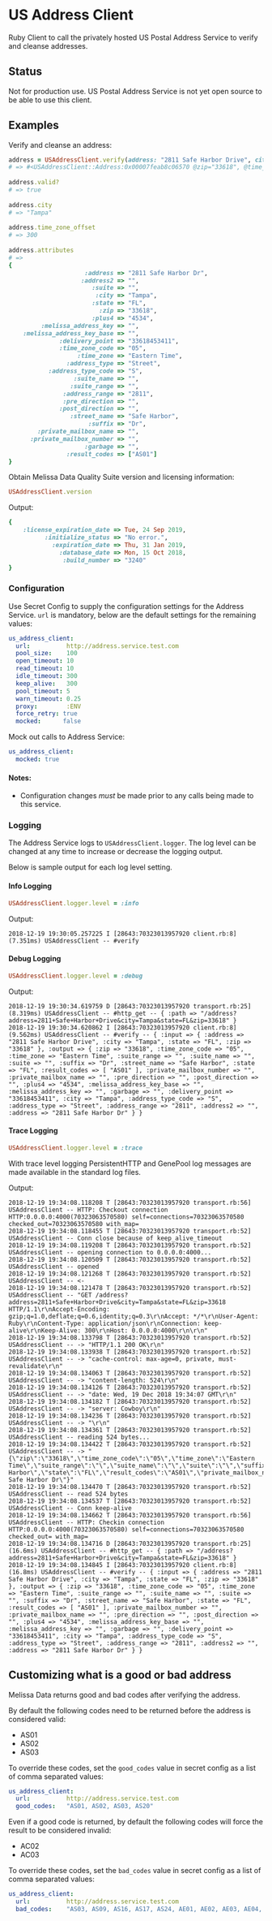 # US Address Client

Ruby Client to call the privately hosted US Postal Address Service to verify and cleanse addresses.

## Status

Not for production use. US Postal Address Service is not yet open source to be able to use this client.

## Examples

Verify and cleanse an address:
~~~ruby
address = USAddressClient.verify(address: "2811 Safe Harbor Drive", city: "Tampa", state: "FL", zip: "33618")
# => #<USAddressClient::Address:0x00007feab8c06570 @zip="33618", @time_zone_code="05", @time_zone="Eastern Time", @suite_range="", @suite_name="", @suite="", @suffix="Dr", @street_name="Safe Harbor", @state="FL", @result_codes=["AS01"], @private_mailbox_number="", @private_mailbox_name="", @pre_direction="", @post_direction="", @plus4="4534", @melissa_address_key_base="", @melissa_address_key="", @garbage="", @delivery_point="33618453411", @city="Tampa", @address_type_code="S", @address_type="Street", @address_range="2811", @address2="", @address="2811 Safe Harbor Dr">
  
address.valid?
# => true
  
address.city
# => "Tampa"  
  
address.time_zone_offset
# => 300
  
address.attributes
# =>
{
                     :address => "2811 Safe Harbor Dr",
                    :address2 => "",
                       :suite => "",
                        :city => "Tampa",
                       :state => "FL",
                         :zip => "33618",
                       :plus4 => "4534",
         :melissa_address_key => "",
    :melissa_address_key_base => "",
              :delivery_point => "33618453411",
              :time_zone_code => "05",
                   :time_zone => "Eastern Time",
                :address_type => "Street",
           :address_type_code => "S",
                  :suite_name => "",
                 :suite_range => "",
               :address_range => "2811",
               :pre_direction => "",
              :post_direction => "",
                 :street_name => "Safe Harbor",
                      :suffix => "Dr",
        :private_mailbox_name => "",
      :private_mailbox_number => "",
                     :garbage => "",
                :result_codes => ["AS01"]
}
~~~

Obtain Melissa Data Quality Suite version and licensing information:
~~~ruby
USAddressClient.version
~~~

Output:
~~~ruby
{
    :license_expiration_date => Tue, 24 Sep 2019,
          :initialize_status => "No error.",
            :expiration_date => Thu, 31 Jan 2019,
              :database_date => Mon, 15 Oct 2018,
               :build_number => "3240"
}
~~~

### Configuration

Use Secret Config to supply the configuration settings for the Address Service. 
`url` is mandatory, below are the default settings for the remaining values:

~~~yaml
us_address_client:
  url:          http://address.service.test.com
  pool_size:    100
  open_timeout: 10
  read_timeout: 10
  idle_timeout: 300
  keep_alive:   300
  pool_timeout: 5
  warn_timeout: 0.25
  proxy:        :ENV
  force_retry: true
  mocked:      false
~~~

Mock out calls to Address Service:
~~~yaml
us_address_client:
  mocked: true
~~~

#### Notes:

- Configuration changes _must_ be made prior to any calls being made to this service.

### Logging

The Address Service logs to `USAddressClient.logger`. The log level can be changed at any time to increase
or decrease the logging output.

Below is sample output for each log level setting.

#### Info Logging

~~~ruby
USAddressClient.logger.level = :info
~~~

Output:

~~~
2018-12-19 19:30:05.257225 I [28643:70323013957920 client.rb:8] (7.351ms) USAddressClient -- #verify
~~~

#### Debug Logging

~~~ruby
USAddressClient.logger.level = :debug
~~~

Output:

~~~
2018-12-19 19:30:34.619759 D [28643:70323013957920 transport.rb:25] (8.319ms) USAddressClient -- #http_get -- { :path => "/address?address=2811+Safe+Harbor+Drive&city=Tampa&state=FL&zip=33618" }
2018-12-19 19:30:34.620862 I [28643:70323013957920 client.rb:8] (9.562ms) USAddressClient -- #verify -- { :input => { :address => "2811 Safe Harbor Drive", :city => "Tampa", :state => "FL", :zip => "33618" }, :output => { :zip => "33618", :time_zone_code => "05", :time_zone => "Eastern Time", :suite_range => "", :suite_name => "", :suite => "", :suffix => "Dr", :street_name => "Safe Harbor", :state => "FL", :result_codes => [ "AS01" ], :private_mailbox_number => "", :private_mailbox_name => "", :pre_direction => "", :post_direction => "", :plus4 => "4534", :melissa_address_key_base => "", :melissa_address_key => "", :garbage => "", :delivery_point => "33618453411", :city => "Tampa", :address_type_code => "S", :address_type => "Street", :address_range => "2811", :address2 => "", :address => "2811 Safe Harbor Dr" } }
~~~

#### Trace Logging

~~~ruby
USAddressClient.logger.level = :trace
~~~

With trace level logging PersistentHTTP and GenePool log messages are made available in the standard log files.

Output:

~~~
2018-12-19 19:34:08.118208 T [28643:70323013957920 transport.rb:56] USAddressClient -- HTTP: Checkout connection HTTP:0.0.0.0:4000(70323063570580) self=connections=70323063570580 checked_out=70323063570580 with_map=
2018-12-19 19:34:08.118455 T [28643:70323013957920 transport.rb:52] USAddressClient -- Conn close because of keep_alive_timeout
2018-12-19 19:34:08.119208 T [28643:70323013957920 transport.rb:52] USAddressClient -- opening connection to 0.0.0.0:4000...
2018-12-19 19:34:08.120509 T [28643:70323013957920 transport.rb:52] USAddressClient -- opened
2018-12-19 19:34:08.121268 T [28643:70323013957920 transport.rb:52] USAddressClient -- <-
2018-12-19 19:34:08.121478 T [28643:70323013957920 transport.rb:52] USAddressClient -- "GET /address?address=2811+Safe+Harbor+Drive&city=Tampa&state=FL&zip=33618 HTTP/1.1\r\nAccept-Encoding: gzip;q=1.0,deflate;q=0.6,identity;q=0.3\r\nAccept: */*\r\nUser-Agent: Ruby\r\nContent-Type: application/json\r\nConnection: keep-alive\r\nKeep-Alive: 300\r\nHost: 0.0.0.0:4000\r\n\r\n"
2018-12-19 19:34:08.133798 T [28643:70323013957920 transport.rb:52] USAddressClient -- -> "HTTP/1.1 200 OK\r\n"
2018-12-19 19:34:08.133938 T [28643:70323013957920 transport.rb:52] USAddressClient -- -> "cache-control: max-age=0, private, must-revalidate\r\n"
2018-12-19 19:34:08.134063 T [28643:70323013957920 transport.rb:52] USAddressClient -- -> "content-length: 524\r\n"
2018-12-19 19:34:08.134126 T [28643:70323013957920 transport.rb:52] USAddressClient -- -> "date: Wed, 19 Dec 2018 19:34:07 GMT\r\n"
2018-12-19 19:34:08.134182 T [28643:70323013957920 transport.rb:52] USAddressClient -- -> "server: Cowboy\r\n"
2018-12-19 19:34:08.134236 T [28643:70323013957920 transport.rb:52] USAddressClient -- -> "\r\n"
2018-12-19 19:34:08.134361 T [28643:70323013957920 transport.rb:52] USAddressClient -- reading 524 bytes...
2018-12-19 19:34:08.134422 T [28643:70323013957920 transport.rb:52] USAddressClient -- -> "{\"zip\":\"33618\",\"time_zone_code\":\"05\",\"time_zone\":\"Eastern Time\",\"suite_range\":\"\",\"suite_name\":\"\",\"suite\":\"\",\"suffix\":\"Dr\",\"street_name\":\"Safe Harbor\",\"state\":\"FL\",\"result_codes\":\"AS01\",\"private_mailbox_number\":\"\",\"private_mailbox_name\":\"\",\"pre_direction\":\"\",\"post_direction\":\"\",\"plus4\":\"4534\",\"melissa_address_key_base\":\"\",\"melissa_address_key\":\"\",\"garbage\":\"\",\"delivery_point\":\"33618453411\",\"city\":\"Tampa\",\"address_type_code\":\"S\",\"address_type\":\"Street\",\"address_range\":\"2811\",\"address2\":\"\",\"address\":\"2811 Safe Harbor Dr\"}"
2018-12-19 19:34:08.134470 T [28643:70323013957920 transport.rb:52] USAddressClient -- read 524 bytes
2018-12-19 19:34:08.134537 T [28643:70323013957920 transport.rb:52] USAddressClient -- Conn keep-alive
2018-12-19 19:34:08.134662 T [28643:70323013957920 transport.rb:56] USAddressClient -- HTTP: Checkin connection HTTP:0.0.0.0:4000(70323063570580) self=connections=70323063570580 checked_out= with_map=
2018-12-19 19:34:08.134716 D [28643:70323013957920 transport.rb:25] (16.6ms) USAddressClient -- #http_get -- { :path => "/address?address=2811+Safe+Harbor+Drive&city=Tampa&state=FL&zip=33618" }
2018-12-19 19:34:08.134845 I [28643:70323013957920 client.rb:8] (16.8ms) USAddressClient -- #verify -- { :input => { :address => "2811 Safe Harbor Drive", :city => "Tampa", :state => "FL", :zip => "33618" }, :output => { :zip => "33618", :time_zone_code => "05", :time_zone => "Eastern Time", :suite_range => "", :suite_name => "", :suite => "", :suffix => "Dr", :street_name => "Safe Harbor", :state => "FL", :result_codes => [ "AS01" ], :private_mailbox_number => "", :private_mailbox_name => "", :pre_direction => "", :post_direction => "", :plus4 => "4534", :melissa_address_key_base => "", :melissa_address_key => "", :garbage => "", :delivery_point => "33618453411", :city => "Tampa", :address_type_code => "S", :address_type => "Street", :address_range => "2811", :address2 => "", :address => "2811 Safe Harbor Dr" } }
~~~

## Customizing what is a good or bad address

Melissa Data returns good and bad codes after verifying the address. 

By default the following codes need to be returned before the address is considered valid: 
- AS01 
- AS02 
- AS03

To override these codes, set the `good_codes` value in secret config as a list of comma separated values:

~~~yaml
us_address_client:
  url:          http://address.service.test.com
  good_codes:   "AS01, AS02, AS03, AS20"
~~~

Even if a good code is returned, by default the following codes will force the result to be considered invalid: 
- AC02
- AC03 

To override these codes, set the `bad_codes` value in secret config as a list of comma separated values:

~~~yaml
us_address_client:
  url:          http://address.service.test.com
  bad_codes:    "AS03, AS09, AS16, AS17, AS24, AE01, AE02, AE03, AE04, AE05, AE07, AE10, AE11, AE12, AE13, AE14"
~~~
